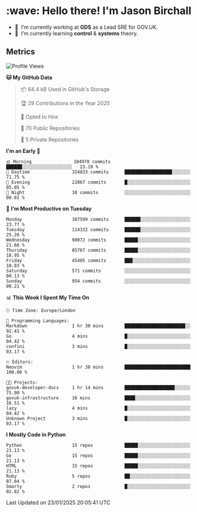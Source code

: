 <h1 align="left" id="jason-title">:wave: Hello there! I'm Jason Birchall</h1>

- :office: &nbsp;I'm currently working at **GDS** as a Lead SRE for GOV.UK.
- :seedling: &nbsp;I’m currently learning **control** & **systems** theory.

<h2>Metrics</h2>

<!--START_SECTION:waka-->
![Profile Views](http://img.shields.io/badge/Profile%20Views-0-blue)

**🐱 My GitHub Data** 

> 📦 64.4 kB Used in GitHub's Storage 
 > 
> 🏆 29 Contributions in the Year 2025
 > 
> 💼 Opted to Hire
 > 
> 📜 70 Public Repositories 
 > 
> 🔑 5 Private Repositories 
 > 
**I'm an Early 🐤** 

```text
🌞 Morning                104970 commits      ██████░░░░░░░░░░░░░░░░░░░   23.19 % 
🌆 Daytime                324833 commits      ██████████████████░░░░░░░   71.75 % 
🌃 Evening                22867 commits       █░░░░░░░░░░░░░░░░░░░░░░░░   05.05 % 
🌙 Night                  30 commits          ░░░░░░░░░░░░░░░░░░░░░░░░░   00.01 % 
```
📅 **I'm Most Productive on Tuesday** 

```text
Monday                   107599 commits      ██████░░░░░░░░░░░░░░░░░░░   23.77 % 
Tuesday                  114332 commits      ██████░░░░░░░░░░░░░░░░░░░   25.26 % 
Wednesday                98072 commits       █████░░░░░░░░░░░░░░░░░░░░   21.66 % 
Thursday                 85767 commits       █████░░░░░░░░░░░░░░░░░░░░   18.95 % 
Friday                   45405 commits       ███░░░░░░░░░░░░░░░░░░░░░░   10.03 % 
Saturday                 571 commits         ░░░░░░░░░░░░░░░░░░░░░░░░░   00.13 % 
Sunday                   954 commits         ░░░░░░░░░░░░░░░░░░░░░░░░░   00.21 % 
```


📊 **This Week I Spent My Time On** 

```text
🕑︎ Time Zone: Europe/London

💬 Programming Languages: 
Markdown                 1 hr 30 mins        ███████████████████████░░   92.41 % 
Go                       4 mins              █░░░░░░░░░░░░░░░░░░░░░░░░   04.42 % 
confini                  3 mins              █░░░░░░░░░░░░░░░░░░░░░░░░   03.17 % 

🔥 Editors: 
Neovim                   1 hr 38 mins        █████████████████████████   100.00 % 

🐱‍💻 Projects: 
govuk-developer-docs     1 hr 14 mins        ███████████████████░░░░░░   75.90 % 
govuk-infrastructure     16 mins             ████░░░░░░░░░░░░░░░░░░░░░   16.51 % 
lazy                     4 mins              █░░░░░░░░░░░░░░░░░░░░░░░░   04.42 % 
Unknown Project          3 mins              █░░░░░░░░░░░░░░░░░░░░░░░░   03.17 % 
```

**I Mostly Code in Python** 

```text
Python                   15 repos            █████░░░░░░░░░░░░░░░░░░░░   21.13 % 
Go                       15 repos            █████░░░░░░░░░░░░░░░░░░░░   21.13 % 
HTML                     15 repos            █████░░░░░░░░░░░░░░░░░░░░   21.13 % 
Ruby                     5 repos             ██░░░░░░░░░░░░░░░░░░░░░░░   07.04 % 
Smarty                   2 repos             █░░░░░░░░░░░░░░░░░░░░░░░░   02.82 % 
```




 Last Updated on 23/01/2025 20:05:41 UTC
<!--END_SECTION:waka-->

<!-- links -->

[issues page]: https://github.com/jasonBirchall/jasonBirchall/issues "jasonBirchall/issues"
